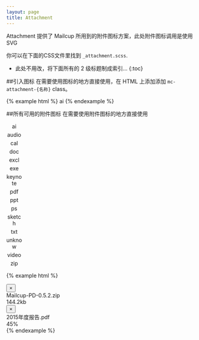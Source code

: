 ```yaml
---
layout: page
title: Attachment
---
```


Attachment 提供了 Mailcup 所用到的附件图标方案，此处附件图标调用是使用SVG

你可以在下面的CSS文件里找到 `_attachment.scss`.

* 此处不用改，将下面所有的 2 级标题制成索引...
{:toc}

##引入图标
在需要使用图标的地方直接使用，在 HTML 上添加添加 `mc-attachment-{名称}` class。

{% example html %}
<span class="mc-attachment-ai">ai</span>
{% endexample %}

##所有可用的附件图标
在需要使用附件图标的地方直接使用

<div class="row" style="margin:15px 0px 15px 0px">
<div class="col-md-3">
  <span class="mc-attachment-ai"></span>
  <div style="width:41px;text-align:center;margin:5px 0px 5px 0px">ai</div>
</div>
<div class="col-md-3">
  <span class="mc-attachment-audio"></span>
  <div style="width:41px;text-align:center;margin:5px 0px 5px 0px">audio</div>
</div>

<div class="col-md-3">
  <span class="mc-attachment-cal"></span>
  <div style="width:41px;text-align:center;margin:5px 0px 5px 0px">cal</div>
</div>

<div class="col-md-3">
  <span class="mc-attachment-doc"></span>
  <div style="width:41px;text-align:center;margin:5px 0px 5px 0px">doc</div>
</div>

<div class="col-md-3">
  <span class="mc-attachment-excl"></span>
  <div style="width:41px;text-align:center;margin:5px 0px 5px 0px">excl</div>
</div>

<div class="col-md-3">
  <span class="mc-attachment-exe"></span>
  <div style="width:41px;text-align:center;margin:5px 0px 5px 0px">exe</div>
</div>

<div class="col-md-3">
  <span class="mc-attachment-keynote"></span>
  <div style="width:41px;text-align:center;margin:5px 0px 5px 0px">keynote</div>
</div>

<div class="col-md-3">
  <span class="mc-attachment-pdf"></span>
  <div style="width:41px;text-align:center;margin:5px 0px 5px 0px">pdf</div>
</div>

<div class="col-md-3">
  <span class="mc-attachment-ppt"></span>
  <div style="width:41px;text-align:center;margin:5px 0px 5px 0px">ppt</div>
</div>

<div class="col-md-3">
  <span class="mc-attachment-ps"></span>
  <div style="width:41px;text-align:center;margin:5px 0px 5px 0px">ps</div>
</div>

<div class="col-md-3">
  <span class="mc-attachment-sketch"></span>
  <div style="width:41px;text-align:center;margin:5px 0px 5px 0px">sketch</div>
</div>

<div class="col-md-3">
  <span class="mc-attachment-txt"></span>
  <div style="width:41px;text-align:center;margin:5px 0px 5px 0px">txt</div>
</div>

<div class="col-md-3">
  <span class="mc-attachment-unknow"></span>
  <div style="width:41px;text-align:center;margin:5px 0px 5px 0px">unknow</div>
</div>

<div class="col-md-3">
  <span class="mc-attachment-video"></span>
  <div style="width:41px;text-align:center;margin:5px 0px 5px 0px">video</div>
</div>

<div class="col-md-3">
  <span class="mc-attachment-zip"></span>
  <div style="width:41px;text-align:center;margin:5px 0px 5px 0px">zip</div>
</div>
</div>



{% example html %}
<div class="mc-attachment-box">
  <button type="button" class="close">×</button>
  <span class="mc-attachment-zip"></span>
  <div class="mc-attachment-info">
    <div class="mc-attachment-title">Mailcup-PD-0.5.2.zip</div>
    <div class="mc-attachment-size">144.2kb</div>
  </div>
</div>

<div class="mc-attachment-box">
  <button type="button" class="close">×</button>
  <span class="mc-attachment-pdf"></span>
  <div class="mc-attachment-info">
    <div class="mc-attachment-title">2015年度报告.pdf</div>
    <div class="mc-progress-percent">45%</div>
    <div class="progress">
      <div class="progress-bar progress-bar-striped active" role="progressbar" aria-valuenow="45" aria-valuemin="0" aria-valuemax="100" style="width: 45%">
      </div>
    </div>
  </div>
</div>
{% endexample %}
